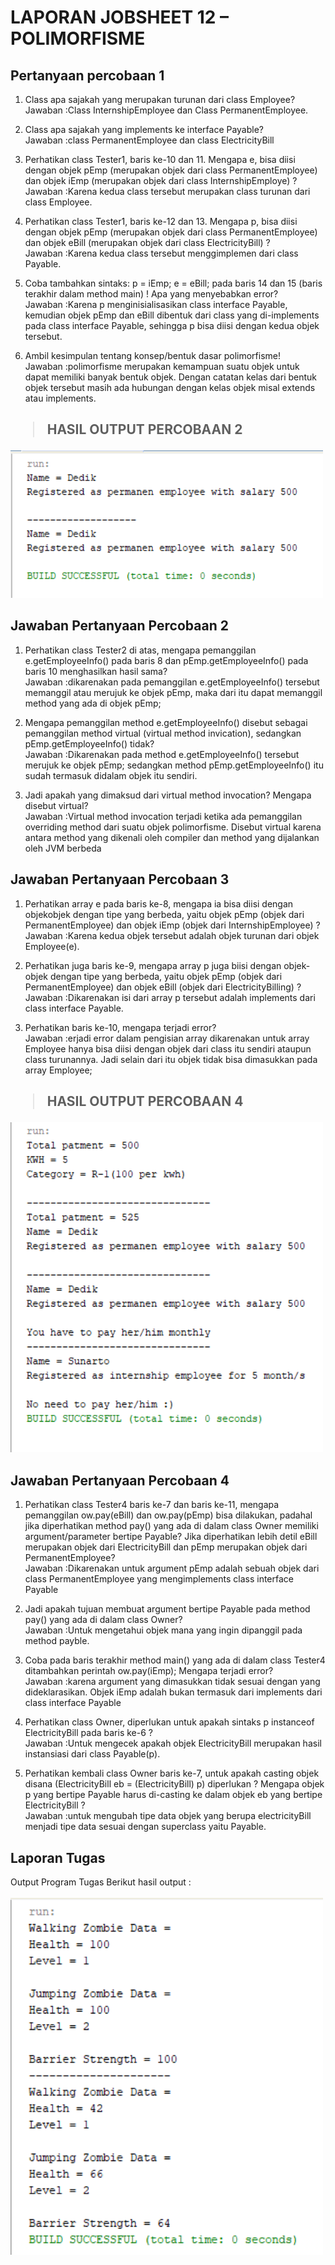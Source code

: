 # LAPORAN JOBSHEET 12 – POLIMORFISME
## Pertanyaan percobaan 1

1. Class apa sajakah yang merupakan turunan dari class Employee?
<br>Jawaban :Class InternshipEmployee dan Class PermanentEmployee.

2. Class apa sajakah yang implements ke interface Payable?
<br>Jawaban :class PermanentEmployee dan class ElectricityBill

3. Perhatikan class Tester1, baris ke-10 dan 11. Mengapa e, bisa diisi dengan objek pEmp (merupakan objek dari class PermanentEmployee)
dan objek iEmp (merupakan objek dari class InternshipEmploye) ?
<br>Jawaban :Karena kedua class tersebut merupakan class turunan dari class Employee.

4. Perhatikan class Tester1, baris ke-12 dan 13. Mengapa p, bisa diisi dengan objek pEmp (merupakan objek dari class
PermanentEmployee) dan objek eBill (merupakan objek dari class ElectricityBill) ?
<br>Jawaban :Karena kedua class tersebut menggimplemen dari class Payable.

5. Coba tambahkan sintaks:
p = iEmp;
e = eBill;
pada baris 14 dan 15 (baris terakhir dalam method main) ! Apa yang menyebabkan error?
<br>Jawaban :Karena p menginisialisasikan class interface Payable, kemudian objek pEmp dan eBill dibentuk dari class yang di-implements pada class interface Payable, sehingga p bisa diisi dengan kedua objek tersebut.

6. Ambil kesimpulan tentang konsep/bentuk dasar polimorfisme!
<br>Jawaban :polimorfisme merupakan kemampuan suatu objek untuk dapat memiliki banyak bentuk objek. Dengan catatan kelas dari bentuk objek tersebut masih ada hubungan dengan kelas objek misal extends atau implements.

## <blockquote>HASIL OUTPUT PERCOBAAN 2</blockquote>
<img src="https://github.com/ShelycaSurrayensih/Tugas-pengantar-konsep-PBO/blob/master/Pertemuan%2012/img/Output%20T2.PNG" width=500px>

## Jawaban Pertanyaan Percobaan 2
1. Perhatikan class Tester2 di atas, mengapa pemanggilan e.getEmployeeInfo() pada baris 8 dan pEmp.getEmployeeInfo() pada baris 10 menghasilkan hasil sama?
<br>Jawaban :dikarenakan pada pemanggilan e.getEmployeeInfo() tersebut memanggil atau merujuk ke objek pEmp, maka dari itu dapat memanggil method yang ada di objek pEmp;

2. Mengapa pemanggilan method e.getEmployeeInfo() disebut sebagai pemanggilan method virtual (virtual method invication), sedangkan
pEmp.getEmployeeInfo() tidak?
<br>Jawaban :Dikarenakan pada method e.getEmployeeInfo() tersebut merujuk ke objek pEmp; sedangkan method pEmp.getEmployeeInfo() itu sudah termasuk didalam objek itu sendiri.

3. Jadi apakah yang dimaksud dari virtual method invocation? Mengapa disebut virtual?
<br>Jawaban :Virtual method invocation terjadi ketika ada pemanggilan overriding method dari suatu objek polimorfisme. Disebut virtual karena antara method yang dikenali oleh compiler dan method yang dijalankan oleh JVM berbeda


## Jawaban Pertanyaan Percobaan 3
1. Perhatikan array e pada baris ke-8, mengapa ia bisa diisi dengan objekobjek dengan tipe yang berbeda, yaitu objek pEmp (objek dari
PermanentEmployee) dan objek iEmp (objek dari InternshipEmployee) ?
<br>Jawaban :Karena kedua objek tersebut adalah objek turunan dari objek Employee(e).

2. Perhatikan juga baris ke-9, mengapa array p juga biisi dengan objek-objek dengan tipe yang berbeda, yaitu objek pEmp (objek dari
PermanentEmployee) dan objek eBill (objek dari ElectricityBilling) ?
<br>Jawaban :Dikarenakan isi dari array p tersebut adalah implements dari class interface Payable.

3. Perhatikan baris ke-10, mengapa terjadi error?
<br>Jawaban :erjadi error dalam pengisian array dikarenakan untuk array Employee hanya bisa diisi dengan objek dari class itu sendiri ataupun class turunannya. Jadi selain dari itu objek tidak bisa dimasukkan pada array Employee;


## <blockquote>HASIL OUTPUT PERCOBAAN 4</blockquote>
<img src="https://github.com/ShelycaSurrayensih/Tugas-pengantar-konsep-PBO/blob/master/Pertemuan%2012/img/Output%20T4.PNG" width=500px>

## Jawaban Pertanyaan Percobaan 4
1. Perhatikan class Tester4 baris ke-7 dan baris ke-11, mengapa pemanggilan ow.pay(eBill) dan ow.pay(pEmp) bisa dilakukan,
padahal jika diperhatikan method pay() yang ada di dalam class Owner memiliki argument/parameter bertipe Payable?
Jika diperhatikan lebih detil eBill merupakan objek dari ElectricityBill dan pEmp merupakan objek dari PermanentEmployee?
<br>Jawaban :Dikarenakan untuk argument pEmp adalah sebuah objek dari class PermanentEmployee yang mengimplements class interface Payable

2. Jadi apakah tujuan membuat argument bertipe Payable pada method
pay() yang ada di dalam class Owner?
<br>Jawaban :Untuk mengetahui objek mana yang ingin dipanggil pada method payble.

3. Coba pada baris terakhir method main() yang ada di dalam class Tester4 ditambahkan perintah ow.pay(iEmp);
Mengapa terjadi error?
<br>Jawaban :karena argument yang dimasukkan tidak sesuai dengan yang dideklarasikan. Objek iEmp adalah bukan termasuk dari implements dari class interface Payable

4. Perhatikan class Owner, diperlukan untuk apakah sintaks p instanceof ElectricityBill pada baris ke-6 ?
<br>Jawaban :Untuk mengecek apakah objek ElectricityBill merupakan hasil instansiasi dari class Payable(p).

5. Perhatikan kembali class Owner baris ke-7, untuk apakah casting objek disana (ElectricityBill eb = (ElectricityBill) p)
diperlukan ? Mengapa objek p yang bertipe Payable harus di-casting ke dalam objek eb yang bertipe ElectricityBill ?
<br>Jawaban :untuk mengubah tipe data objek yang berupa electricityBill menjadi tipe data sesuai dengan superclass yaitu Payable.

## Laporan Tugas 
Output Program Tugas 
Berikut hasil output : <br><br><img src="https://github.com/ShelycaSurrayensih/Tugas-pengantar-konsep-PBO/blob/master/Pertemuan%2012/img/Output%20Tugas.PNG" width=500px>


